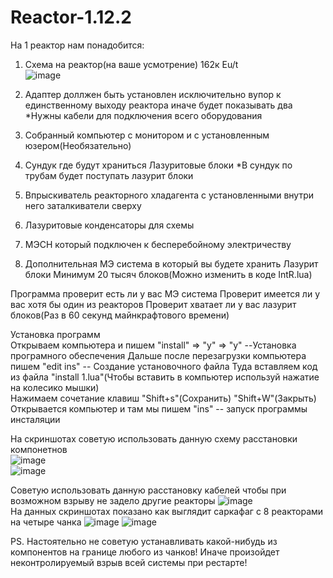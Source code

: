 # Reactor-1.12.2 
На 1 реактор нам понадобится: 
1. Схема на реактор(на ваше усмотрение) 162к Eu/t   
![image](https://user-images.githubusercontent.com/62590518/155904003-efbc3989-63fa-458d-997a-c390ccf51342.png)
   
2. Адаптер доллжен быть установлен исключительно вупор к единственному выходу реактора иначе будет показывать два   *Нужны кабели для подключения всего оборудования  
3. Собранный компьютер с монитором и с установленным юзером(Необязательно)  
4. Сундук где будут храниться Лазуритовые блоки *В сундук по трубам будет поступать лазурит блоки  
5. Впрыскиватель реакторного хладагента  с установленными внутри него заталкиватели сверху
6. Лазуритовые конденсаторы для схемы  
7. МЭСН который подключен к бесперебойному электричеству  
8. Дополнительная МЭ система в который вы будете хранить Лазурит блоки Минимум 20 тысяч блоков(Можно изменить в коде IntR.lua) 

Программа проверит есть ли у вас МЭ система
Проверит имеется ли у вас хотя бы один из реакторов
Проверит хватает ли у вас лазурит блоков(Раз в 60 секунд майнкрафтового времени)


Установка программ  
Открываем компьютера и пишем "install" => "y" => "y"  --Установка програмного обеспечения
Дальше после перезагрузки компьютера пишем "edit ins"  -- Создание установочного файла
Туда вставляем код из файла "install 1.lua"(Чтобы вставить в компьютер используй нажатие на колесико мышки)  
Нажимаем сочетание клавиш "Shift+s"(Сохранить) "Shift+W"(Закрыть)  
Открывается компьютер и там мы пишем "ins" -- запуск программы инсталяции  


 На скриншотах советую использовать данную схему расстановки компонетнов  
![image](https://user-images.githubusercontent.com/62590518/155903487-8aea52dd-34cb-4a7f-8945-5af97561b5b7.png)  
![image](https://user-images.githubusercontent.com/62590518/155903514-e25fc21c-d4df-49eb-846f-d8df32246964.png)  

Советую использовать данную расстановку кабелей чтобы при возможном взрыву не задело другие реакторы
![image](https://user-images.githubusercontent.com/62590518/155903559-b1ab0dd4-2468-4c7c-a334-8022221f5326.png)  
На данных скриншотах показано как выглядит саркафаг с 8 реакторами на четыре чанка
![image](https://user-images.githubusercontent.com/62590518/155903597-422f58ee-3037-4470-a76e-77d70c87622c.png) 
![image](https://user-images.githubusercontent.com/62590518/155903615-12ca2cef-7ad9-4425-a25b-d5b0cf933304.png)  


PS. Настоятельно не советую устанавливать какой-нибудь из компонентов на границе любого из чанков! Иначе произойдет неконтролируемый взрыв всей системы при рестарте!  














